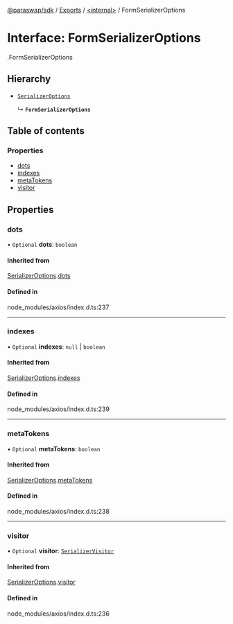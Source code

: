 [@paraswap/sdk](../README.md) / [Exports](../modules.md) / [<internal\>](../modules/internal_.md) / FormSerializerOptions

# Interface: FormSerializerOptions

[<internal>](../modules/internal_.md).FormSerializerOptions

## Hierarchy

- [`SerializerOptions`](internal_.SerializerOptions.md)

  ↳ **`FormSerializerOptions`**

## Table of contents

### Properties

- [dots](internal_.FormSerializerOptions.md#dots)
- [indexes](internal_.FormSerializerOptions.md#indexes)
- [metaTokens](internal_.FormSerializerOptions.md#metatokens)
- [visitor](internal_.FormSerializerOptions.md#visitor)

## Properties

### dots

• `Optional` **dots**: `boolean`

#### Inherited from

[SerializerOptions](internal_.SerializerOptions.md).[dots](internal_.SerializerOptions.md#dots)

#### Defined in

node_modules/axios/index.d.ts:237

___

### indexes

• `Optional` **indexes**: ``null`` \| `boolean`

#### Inherited from

[SerializerOptions](internal_.SerializerOptions.md).[indexes](internal_.SerializerOptions.md#indexes)

#### Defined in

node_modules/axios/index.d.ts:239

___

### metaTokens

• `Optional` **metaTokens**: `boolean`

#### Inherited from

[SerializerOptions](internal_.SerializerOptions.md).[metaTokens](internal_.SerializerOptions.md#metatokens)

#### Defined in

node_modules/axios/index.d.ts:238

___

### visitor

• `Optional` **visitor**: [`SerializerVisitor`](internal_.SerializerVisitor.md)

#### Inherited from

[SerializerOptions](internal_.SerializerOptions.md).[visitor](internal_.SerializerOptions.md#visitor)

#### Defined in

node_modules/axios/index.d.ts:236

